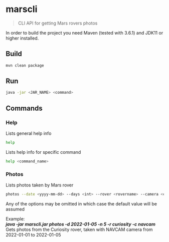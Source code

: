 # marscli
>CLI API for getting Mars rovers photos

In order to build the project you need Maven (tested with 3.6.1) and JDK11 or higher installed.
## Build
```sh
mvn clean package
```
## Run
```sh
java -jar <JAR_NAME> <command>
```

## Commands

### Help
Lists general help info
```sh
help
```
Lists help info for specific command
```sh
help <command_name>
```

### Photos
Lists photos taken by Mars rover
```sh
photos --date <yyyy-mm-dd> --days <int> --rover <rovername> --camera <cameraname> --apikey <API_KEY>
```
Any of the options may be omitted in which case the default value will be assumed

Example:  
***java -jar marscli.jar photos -d 2022-01-05 -n 5 -r curiosity -c navcam***  
Gets photos from the Curiosity rover, taken with NAVCAM camera from 2022-01-01 to 2022-01-05